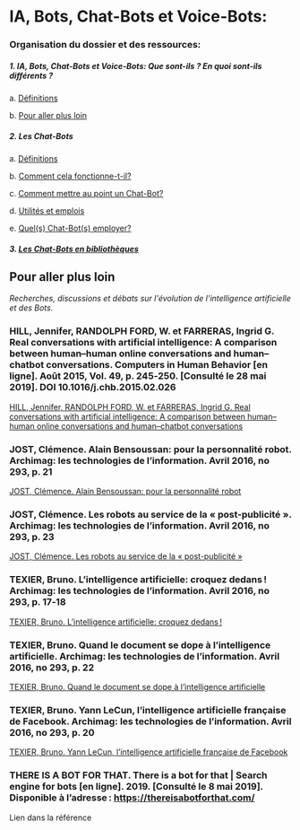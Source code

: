 # IA, Bots, Chat-Bots et Voice-Bots:

### Organisation du dossier et des ressources:

##### 1. IA, Bots, Chat-Bots et Voice-Bots: <em>Que sont-ils ? En quoi sont-ils différents ?</em>

a. [Définitions](aa-ia_bots_chat-bots_voice-bots-def.md)

b. [Pour aller plus loin](ab-ia_bots_chat-bots_voice-bots-plus_loin.md)

##### 2. Les Chat-Bots

a.	[Définitions](ba-les_chat-bots-def.md)

b.	[Comment cela fonctionne-t-il?](bb-les_chat-bots-comment_ça_fonctionne.md)

c.  [Comment mettre au point un Chat-Bot?](bc-les_chat-bots-comment_creer_chat-bots.md)

d.	[Utilités et emplois](bd-les_chat-bots-uti_emplois.md)

e.  [Quel(s) Chat-Bot(s) employer?](be-les_chat-bots-quel_employer.md)

##### 3. [Les Chat-Bots en bibliothèques](c-chat-bots_en_biblio.md)

## Pour aller plus loin

<em>Recherches, discussions et débats sur l'évolution de l'intelligence artificielle et des Bots.</em>

### HILL, Jennifer, RANDOLPH FORD, W. et FARRERAS, Ingrid G. Real conversations with artificial intelligence: A comparison between human–human online conversations and human–chatbot conversations. Computers in Human Behavior [en ligne]. Août 2015, Vol. 49, p. 245‑250. [Consulté le 28 mai 2019]. DOI 10.1016/j.chb.2015.02.026

[HILL, Jennifer, RANDOLPH FORD, W. et FARRERAS, Ingrid G. Real conversations with artificial intelligence: A comparison between human–human online conversations and human–chatbot conversations](image_folder/ab-ia_bots_chat-bots_voice-bots-plus_loin/real_conversations_with_artificial_intelligence.pdf)

### JOST, Clémence. Alain Bensoussan: pour la personnalité robot. Archimag: les technologies de l’information. Avril 2016, no 293, p. 21

[JOST, Clémence. Alain Bensoussan: pour la personnalité robot](image_folder/aa-ia_bots_chat-bots_voice-bots-def/dossier-intelligence_artificielle-archimag_293-avril%202016.pdf)

### JOST, Clémence. Les robots au service de la « post-publicité ». Archimag: les technologies de l’information. Avril 2016, no 293, p. 23

[JOST, Clémence. Les robots au service de la « post-publicité »](image_folder/aa-ia_bots_chat-bots_voice-bots-def/dossier-intelligence_artificielle-archimag_293-avril%202016.pdf)

### TEXIER, Bruno. L’intelligence artificielle: croquez dedans ! Archimag: les technologies de l’information. Avril 2016, no 293, p. 17‑18

[TEXIER, Bruno. L’intelligence artificielle: croquez dedans !](image_folder/aa-ia_bots_chat-bots_voice-bots-def/dossier-intelligence_artificielle-archimag_293-avril%202016.pdf)

### TEXIER, Bruno. Quand le document se dope à l’intelligence artificielle. Archimag: les technologies de l’information. Avril 2016, no 293, p. 22

[TEXIER, Bruno. Quand le document se dope à l’intelligence artificielle](image_folder/aa-ia_bots_chat-bots_voice-bots-def/dossier-intelligence_artificielle-archimag_293-avril%202016.pdf)

### TEXIER, Bruno. Yann LeCun, l’intelligence artificielle française de Facebook. Archimag: les technologies de l’information. Avril 2016, no 293, p. 20

[TEXIER, Bruno. Yann LeCun, l’intelligence artificielle française de Facebook](image_folder/aa-ia_bots_chat-bots_voice-bots-def/dossier-intelligence_artificielle-archimag_293-avril%202016.pdf)

### THERE IS A BOT FOR THAT. There is a bot for that | Search engine for bots [en ligne]. 2019. [Consulté le 8 mai 2019]. Disponible à l’adresse : https://thereisabotforthat.com/

Lien dans la référence

